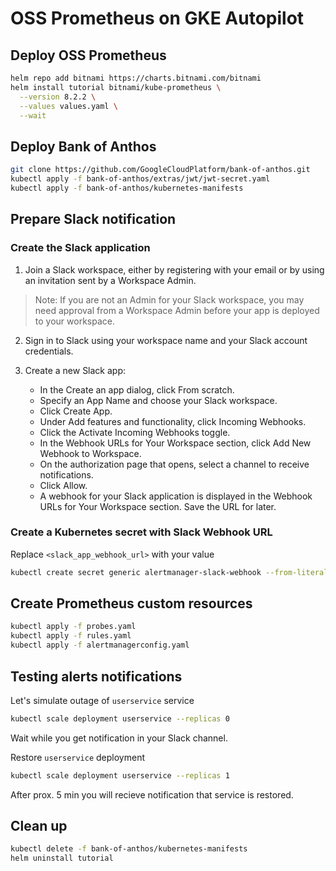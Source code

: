 # OSS Prometheus on GKE Autopilot

## Deploy OSS Prometheus

```bash
helm repo add bitnami https://charts.bitnami.com/bitnami
helm install tutorial bitnami/kube-prometheus \
  --version 8.2.2 \
  --values values.yaml \
  --wait
```

## Deploy Bank of Anthos

```bash
git clone https://github.com/GoogleCloudPlatform/bank-of-anthos.git
kubectl apply -f bank-of-anthos/extras/jwt/jwt-secret.yaml
kubectl apply -f bank-of-anthos/kubernetes-manifests
```

## Prepare Slack notification

### Create the Slack application

1. Join a Slack workspace, either by registering with your email or by using an invitation sent by a Workspace Admin.

>Note: If you are not an Admin for your Slack workspace, you may need approval from a Workspace Admin before your app is deployed to your workspace.

2. Sign in to Slack using your workspace name and your Slack account credentials.

3. Create a new Slack app:
    * In the Create an app dialog, click From scratch.
    * Specify an App Name and choose your Slack workspace.
    * Click Create App.
    * Under Add features and functionality, click Incoming Webhooks.
    * Click the Activate Incoming Webhooks toggle.
    * In the Webhook URLs for Your Workspace section, click Add New Webhook to Workspace.
    * On the authorization page that opens, select a channel to receive notifications.
    * Click Allow.
    * A webhook for your Slack application is displayed in the Webhook URLs for Your Workspace section. Save the URL for later.

### Create a Kubernetes secret with Slack Webhook URL

Replace `<slack_app_webhook_url>` with your value

```bash
kubectl create secret generic alertmanager-slack-webhook --from-literal webhookURL=<slack_app_webhook_url>
```

## Create Prometheus custom resources

```bash
kubectl apply -f probes.yaml
kubectl apply -f rules.yaml
kubectl apply -f alertmanagerconfig.yaml
```

## Testing alerts notifications

Let's simulate outage of `userservice` service

```bash
kubectl scale deployment userservice --replicas 0
```

Wait while you get notification in your Slack channel.

Restore `userservice` deployment

```bash
kubectl scale deployment userservice --replicas 1
```

After prox. 5 min you will recieve notification that service is restored.

## Clean up

```bash
kubectl delete -f bank-of-anthos/kubernetes-manifests
helm uninstall tutorial
```
